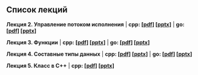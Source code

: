 ## Список лекций

**Лекция 2. Управление потоком исполнения** | **cpp: [[pdf]](./lecture_02/presentation_cpp.pdf) [[pptx]](./lecture_02/presentation_cpp.pptx)** | **go: [[pdf]](./lecture_02/presentation_go.pdf) [[pptx]](./lecture_02/presentation_go.pptx)**

**Лекция 3. Функции** | **cpp: [[pdf]](./lecture_03/presentation_cpp.pdf) [[pptx]](./lecture_03/presentation_cpp.pptx)** | **go: [[pdf]](./lecture_03/presentation_go.pdf) [[pptx]](./lecture_03/presentation_go.pptx)**

**Лекция 4. Составные типы данных** | **cpp: [[pdf]](./lecture_04/presentation_cpp.pdf) [[pptx]](./lecture_04/presentation_cpp.pptx)** | **go: [[pdf]](./lecture_04/presentation_go.pdf) [[pptx]](./lecture_04/presentation_go.pptx)**

**Лекция 5. Класс в С++** | **cpp: [[pdf]](./lecture_05/presentation_cpp.pdf) [[pptx]](./lecture_05/presentation_cpp.pptx)**
